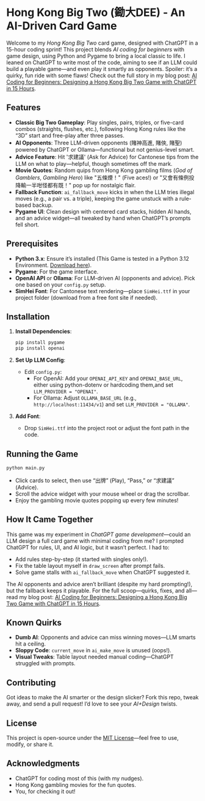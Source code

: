 # Hong Kong Big Two (鋤大DEE) - An AI-Driven Card Game

Welcome to my *Hong Kong Big Two* card game, designed with ChatGPT in a 15-hour coding sprint! This project blends *AI coding for beginners* with game design, using Python and Pygame to bring a local classic to life. I leaned on ChatGPT to write most of the code, aiming to see if an LLM could build a playable game—and even play it smartly as opponents. Spoiler: it’s a quirky, fun ride with some flaws! Check out the full story in my blog post: [AI Coding for Beginners: Designing a Hong Kong Big Two Game with ChatGPT in 15 Hours](https://tmleung.xyz/ai-coding-for-beginners-my-15-hour-quest-to-design-a-hong-kong-big-two-game-with-chatgpt/).

## Features

- **Classic Big Two Gameplay**: Play singles, pairs, triples, or five-card combos (straights, flushes, etc.), following Hong Kong rules like the “3D” start and free-play after three passes.
- **AI Opponents**: Three LLM-driven opponents (賭神高進, 賭俠, 賭聖) powered by ChatGPT or Ollama—functional but not genius-level smart.
- **Advice Feature**: Hit '求建議' (Ask for Advice) for Cantonese tips from the LLM on what to play—helpful, though sometimes off the mark.
- **Movie Quotes**: Random quips from Hong Kong gambling films (*God of Gamblers*, *Gambling Hero*) like "五條煙！" (Five aces!) or "又會有條例投降輸一半咁怪都有既！" pop up for nostalgic flair.
- **Fallback Function**: `ai_fallback_move` kicks in when the LLM tries illegal moves (e.g., a pair vs. a triple), keeping the game unstuck with a rule-based backup.
- **Pygame UI**: Clean design with centered card stacks, hidden AI hands, and an advice widget—all tweaked by hand when ChatGPT’s prompts fell short.

## Prerequisites

- **Python 3.x**: Ensure it’s installed (This Game is tested in a Python 3.12 Environment. [Download here](https://www.python.org/downloads/)).
- **Pygame**: For the game interface.
- **OpenAI API** or **Ollama**: For LLM-driven AI (opponents and advice). Pick one based on your `config.py` setup.
- **SimHei Font**: For Cantonese text rendering—place `SimHei.ttf` in your project folder (download from a free font site if needed).

## Installation

1. **Install Dependencies**:
   ```bash
   pip install pygame
   pip install openai
   ```

2. **Set Up LLM Config**:
   - Edit `config.py`:
     - For OpenAI: Add your `OPENAI_API_KEY` and `OPENAI_BASE_URL`, either using python-dotenv or hardcoding them,and set `LLM_PROVIDER = "OPENAI"`.
     - For Ollama: Adjust `OLLAMA_BASE_URL` (e.g., `http://localhost:11434/v1`) and set `LLM_PROVIDER = "OLLAMA"`.

3. **Add Font**:
   - Drop `SimHei.ttf` into the project root or adjust the font path in the code.

## Running the Game

```bash
python main.py
```

- Click cards to select, then use “出牌” (Play), “Pass,” or “求建議” (Advice).
- Scroll the advice widget with your mouse wheel or drag the scrollbar.
- Enjoy the gambling movie quotes popping up every few minutes!

## How It Came Together

This game was my experiment in *ChatGPT game development*—could an LLM design a full card game with minimal coding from me? I prompted ChatGPT for rules, UI, and AI logic, but it wasn’t perfect. I had to:
- Add rules step-by-step (it started with singles only!).
- Fix the table layout myself in `draw_screen` after prompt fails.
- Solve game stalls with `ai_fallback_move` when ChatGPT suggested it.

The AI opponents and advice aren’t brilliant (despite my hard prompting!), but the fallback keeps it playable. For the full scoop—quirks, fixes, and all—read my blog post: [AI Coding for Beginners: Designing a Hong Kong Big Two Game with ChatGPT in 15 Hours](https://tmleung.xyz/ai-coding-for-beginners-my-15-hour-quest-to-design-a-hong-kong-big-two-game-with-chatgpt/).

## Known Quirks

- **Dumb AI**: Opponents and advice can miss winning moves—LLM smarts hit a ceiling.
- **Sloppy Code**: `current_move` in `ai_make_move` is unused (oops!).
- **Visual Tweaks**: Table layout needed manual coding—ChatGPT struggled with prompts.

## Contributing

Got ideas to make the AI smarter or the design slicker? Fork this repo, tweak away, and send a pull request! I’d love to see your *AI+Design* twists.

## License

This project is open-source under the [MIT License](LICENSE)—feel free to use, modify, or share it.

## Acknowledgments

- ChatGPT for coding most of this (with my nudges).
- Hong Kong gambling movies for the fun quotes.
- You, for checking it out!
